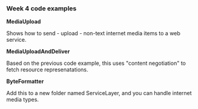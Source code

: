 ### Week 4 code examples

**MediaUpload**

Shows how to send - upload - non-text internet media items to a web service.  

**MediaUploadAndDeliver**

Based on the previous code example, this uses "content negotiation" to fetch resource represenatations.  
 
**ByteFormatter**

Add this to a new folder named ServiceLayer, and you can handle internet media types.  
